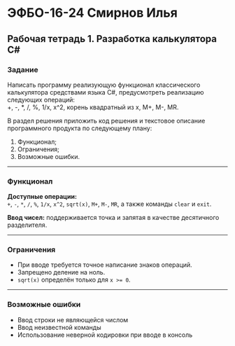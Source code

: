 # ЭФБО-16-24 Смирнов Илья

## Рабочая тетрадь 1. Разработка калькулятора C#

### Задание

Написать программу реализующую функционал классического калькулятора средствами языка C#, предусмотреть реализацию следующих операций:  
+, -, \*, /, %, 1/x, x^2, корень квадратный из x, M+, M-, MR.

В раздел решения приложить код решения и текстовое описание программного продукта по следующему плану:

1. Функционал;
2. Ограничения;
3. Возможные ошибки.

---

### Функционал

**Доступные операции:**  
`+`, `-`, `*`, `/`, `%`, `1/x`, `x^2`, `sqrt(x)`, `M+`, `M-`, `MR`, а также команды `clear` и `exit`.

**Ввод чисел:** поддерживается точка и запятая в качестве десятичного разделителя.

---

### Ограничения

- При вводе требуется точное написание знаков операций.
- Запрещено деление на ноль.
- `sqrt(x)` определён только для `x >= 0`.

---

### Возможные ошибки

- Ввод строки не являющейся числом
- Ввод неизвестной команды
- Использование неверной кодировки при вводе в консоль
